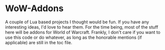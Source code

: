 # WoW-Addons
A couple of Lua based projects I thought would be fun.  If you have any interesting ideas, I'd love to hear them.
For the time being, most of the stuff here will be addons for World of Warcraft.
Frankly, I don't care if you want to use this code or do whatever, as long as the honorable mentions (if applicable) are still in the toc file.
